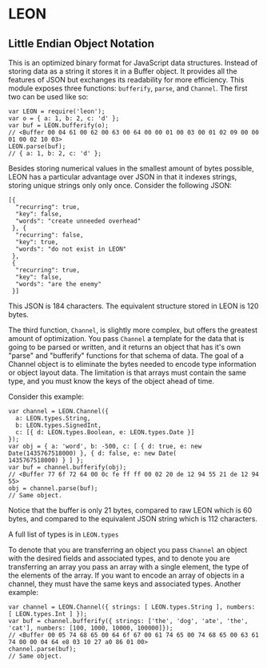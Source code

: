 # LEON
## Little Endian Object Notation

This is an optimized binary format for JavaScript data structures. Instead of storing data as a string it stores it in a Buffer object. It provides all the features of JSON but exchanges its readability for more efficiency. This module exposes three functions: `bufferify`, `parse`, and `Channel`. The first two can be used like so:

```
var LEON = require('leon');
var o = { a: 1, b: 2, c: 'd' };
var buf = LEON.bufferify(o);
// <Buffer 00 04 61 00 62 00 63 00 64 00 00 01 00 03 00 01 02 09 00 00 01 00 02 10 03>
LEON.parse(buf);
// { a: 1, b: 2, c: 'd' }; 
```

Besides storing numerical values in the smallest amount of bytes possible, LEON has a particular advantage over JSON in that it indexes strings, storing unique strings only only once. Consider the following JSON:

```
[{
  "recurring": true,
  "key": false,
  "words": "create unneeded overhead"
 }, {
  "recurring": false,
  "key": true,
  "words": "do not exist in LEON"
 },
 {
  "recurring": true,
  "key": false,
  "words": "are the enemy"
 }]
```

This JSON is 184 characters. The equivalent structure stored in LEON is 120 bytes.

The third function, `Channel`, is slightly more complex, but offers the greatest amount of optimization. You pass `Channel` a template for the data that is going to be parsed or written, and it returns an object that has it's own "parse" and "bufferify" functions for that schema of data. The goal of a Channel object is to eliminate the bytes needed to encode type information or object layout data. The limitation is that arrays must contain the same type, and you must know the keys of the object ahead of time.

Consider this example:

```
var channel = LEON.Channel({
  a: LEON.types.String,
  b: LEON.types.SignedInt,
  c: [{ d: LEON.types.Boolean, e: LEON.types.Date }]
});
var obj = { a: 'word', b: -500, c: [ { d: true, e: new Date(1435767518000) }, { d: false, e: new Date(
1435767518000) } ] };
var buf = channel.bufferify(obj);
// <Buffer 77 6f 72 64 00 0c fe ff ff 00 02 20 de 12 94 55 21 de 12 94 55>
obj = channel.parse(buf);
// Same object.
```
Notice that the buffer is only 21 bytes, compared to raw LEON which is 60 bytes, and compared to the equivalent JSON string which is 112 characters.

A full list of types is in `LEON.types`

To denote that you are transferring an object you pass `Channel` an object with the desired fields and associated types, and to denote you are transferring an array you pass an array with a single element, the type of the elements of the array. If you want to encode an array of objects in a channel, they must have the same keys and associated types. Another example:

```
var channel = LEON.Channel({ strings: [ LEON.types.String ], numbers: [ LEON.types.Int ] });
var buf = channel.bufferify({ strings: ['the', 'dog', 'ate', 'the', 'cat'], numbers: [100, 1000, 10000, 100000]});
// <Buffer 00 05 74 68 65 00 64 6f 67 00 61 74 65 00 74 68 65 00 63 61 74 00 00 04 64 e8 03 10 27 a0 86 01 00>
channel.parse(buf);
// Same object.
```

